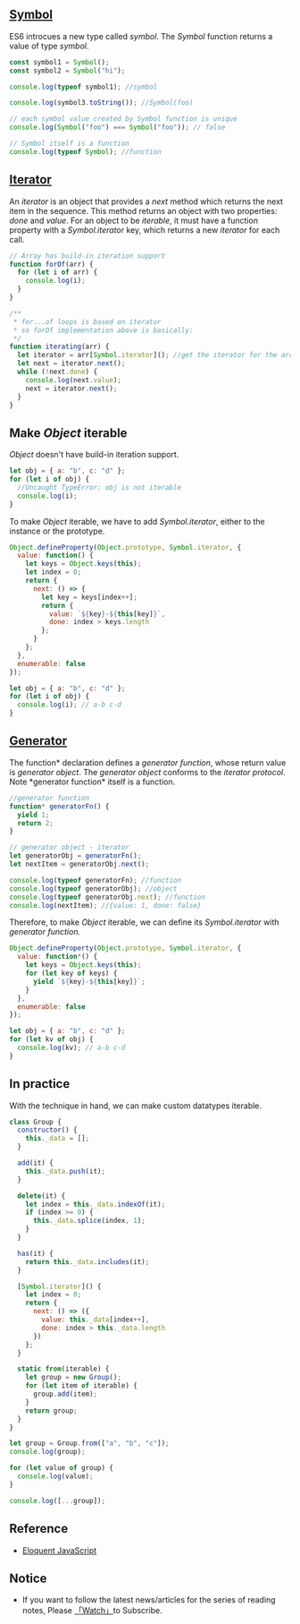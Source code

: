 ## [Symbol](https://developer.mozilla.org/en-US/docs/Web/JavaScript/Reference/Global_Objects/Symbol)

ES6 introcues a new type called _symbol_. The _Symbol_ function returns a value of type _symbol_.

```javascript
const symbol1 = Symbol();
const symbol2 = Symbol("hi");

console.log(typeof symbol1); //symbol

console.log(symbol3.toString()); //Symbol(foo)

// each symbol value created by Symbol function is unique
console.log(Symbol("foo") === Symbol("foo")); // false

// Symbol itself is a function
console.log(typeof Symbol); //function
```

## [Iterator](https://developer.mozilla.org/en-US/docs/Web/JavaScript/Reference/Iteration_protocols)

An _iterator_ is an object that provides a _next_ method which returns the next item in the sequence. This method returns an object with two properties: _done_ and _value_. For an object to be _iterable_, it must have a function property with a _Symbol.iterator_ key, which returns a new _iterator_ for each call.

```javascript
// Array has build-in iteration support
function forOf(arr) {
  for (let i of arr) {
    console.log(i);
  }
}

/**
 * for...of loops is based on iterator
 * so forOf implementation above is basically:
 */
function iterating(arr) {
  let iterator = arr[Symbol.iterator](); //get the iterator for the array
  let next = iterator.next();
  while (!next.done) {
    console.log(next.value);
    next = iterator.next();
  }
}
```

## Make _Object_ iterable

_Object_ doesn't have build-in iteration support.

```javascript
let obj = { a: "b", c: "d" };
for (let i of obj) {
  //Uncaught TypeError: obj is not iterable
  console.log(i);
}
```

To make _Object_ iterable, we have to add _Symbol.iterator_, either to the instance or the prototype.

```javascript
Object.defineProperty(Object.prototype, Symbol.iterator, {
  value: function() {
    let keys = Object.keys(this);
    let index = 0;
    return {
      next: () => {
        let key = keys[index++];
        return {
          value: `${key}-${this[key]}`,
          done: index > keys.length
        };
      }
    };
  },
  enumerable: false
});

let obj = { a: "b", c: "d" };
for (let i of obj) {
  console.log(i); // a-b c-d
}
```

## [Generator](https://developer.mozilla.org/en-US/docs/Web/JavaScript/Reference/Global_Objects/Generator)

The function* declaration defines a *generator function*, whose return value is *generator object*. The *generator object* conforms to the *iterator protocol*. Note *generator function\* itself is a function.

```javascript
//generator function
function* generatorFn() {
  yield 1;
  return 2;
}

// generator object - iterator
let generatorObj = generatorFn();
let nextItem = generatorObj.next();

console.log(typeof generatorFn); //function
console.log(typeof generatorObj); //object
console.log(typeof generatorObj.next); //function
console.log(nextItem); //{value: 1, done: false}
```

Therefore, to make _Object_ iterable, we can define its _Symbol.iterator_ with _generator function_.

```javascript
Object.defineProperty(Object.prototype, Symbol.iterator, {
  value: function*() {
    let keys = Object.keys(this);
    for (let key of keys) {
      yield `${key}-${this[key]}`;
    }
  },
  enumerable: false
});

let obj = { a: "b", c: "d" };
for (let kv of obj) {
  console.log(kv); // a-b c-d
}
```

## In practice

With the technique in hand, we can make custom datatypes iterable.

```javascript
class Group {
  constructor() {
    this._data = [];
  }

  add(it) {
    this._data.push(it);
  }

  delete(it) {
    let index = this._data.indexOf(it);
    if (index >= 0) {
      this._data.splice(index, 1);
    }
  }

  has(it) {
    return this._data.includes(it);
  }

  [Symbol.iterator]() {
    let index = 0;
    return {
      next: () => ({
        value: this._data[index++],
        done: index > this._data.length
      })
    };
  }

  static from(iterable) {
    let group = new Group();
    for (let item of iterable) {
      group.add(item);
    }
    return group;
  }
}

let group = Group.from(["a", "b", "c"]);
console.log(group);

for (let value of group) {
  console.log(value);
}

console.log([...group]);
```

## Reference

- [Eloquent JavaScript](https://www.amazon.com/Eloquent-JavaScript-2nd-Ed-Introduction/dp/1593275846)

## Notice

- If you want to follow the latest news/articles for the series of reading notes, Please [「Watch」](https://github.com/n0ruSh/the-art-of-reading)to Subscribe.
